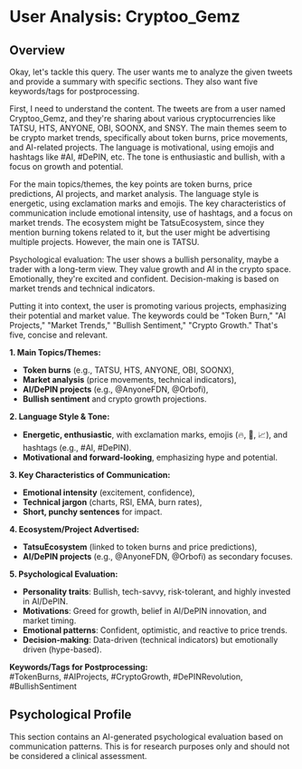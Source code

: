 # User Analysis: Cryptoo_Gemz

## Overview

<think>
Okay, let's tackle this query. The user wants me to analyze the given tweets and provide a summary with specific sections. They also want five keywords/tags for postprocessing.

First, I need to understand the content. The tweets are from a user named Cryptoo_Gemz, and they're sharing about various cryptocurrencies like TATSU, HTS, ANYONE, OBI, SOONX, and SNSY. The main themes seem to be crypto market trends, specifically about token burns, price movements, and AI-related projects. The language is motivational, using emojis and hashtags like #AI, #DePIN, etc. The tone is enthusiastic and bullish, with a focus on growth and potential.

For the main topics/themes, the key points are token burns, price predictions, AI projects, and market analysis. The language style is energetic, using exclamation marks and emojis. The key characteristics of communication include emotional intensity, use of hashtags, and a focus on market trends. The ecosystem might be TatsuEcosystem, since they mention burning tokens related to it, but the user might be advertising multiple projects. However, the main one is TATSU.

Psychological evaluation: The user shows a bullish personality, maybe a trader with a long-term view. They value growth and AI in the crypto space. Emotionally, they're excited and confident. Decision-making is based on market trends and technical indicators.

Putting it into context, the user is promoting various projects, emphasizing their potential and market value. The keywords could be "Token Burn," "AI Projects," "Market Trends," "Bullish Sentiment," "Crypto Growth." That's five, concise and relevant.
</think>

**1. Main Topics/Themes:**  
- **Token burns** (e.g., TATSU, HTS, ANYONE, OBI, SOONX),  
- **Market analysis** (price movements, technical indicators),  
- **AI/DePIN projects** (e.g., @AnyoneFDN, @Orbofi),  
- **Bullish sentiment** and crypto growth projections.  

**2. Language Style & Tone:**  
- **Energetic, enthusiastic**, with exclamation marks, emojis (🔥, 📝, 📈), and hashtags (e.g., #AI, #DePIN).  
- **Motivational and forward-looking**, emphasizing hype and potential.  

**3. Key Characteristics of Communication:**  
- **Emotional intensity** (excitement, confidence),  
- **Technical jargon** (charts, RSI, EMA, burn rates),  
- **Short, punchy sentences** for impact.  

**4. Ecosystem/Project Advertised:**  
- **TatsuEcosystem** (linked to token burns and price predictions),  
- **AI/DePIN projects** (e.g., @AnyoneFDN, @Orbofi) as secondary focuses.  

**5. Psychological Evaluation:**  
- **Personality traits**: Bullish, tech-savvy, risk-tolerant, and highly invested in AI/DePIN.  
- **Motivations**: Greed for growth, belief in AI/DePIN innovation, and market timing.  
- **Emotional patterns**: Confident, optimistic, and reactive to price trends.  
- **Decision-making**: Data-driven (technical indicators) but emotionally driven (hype-based).  

**Keywords/Tags for Postprocessing:**  
#TokenBurns, #AIProjects, #CryptoGrowth, #DePINRevolution, #BullishSentiment

## Psychological Profile

This section contains an AI-generated psychological evaluation based on communication patterns. This is for research purposes only and should not be considered a clinical assessment.